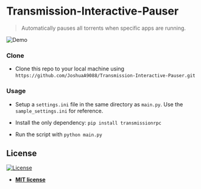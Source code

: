 # Transmission-Interactive-Pauser

> Automatically pauses all torrents when specific apps are running.

<img src="assets/demo.webm" alt="Demo">

### Clone

- Clone this repo to your local machine using `https://github.com/JoshuaA9088/Transmission-Interactive-Pauser.git`

### Usage

- Setup a `settings.ini` file in the same directory as `main.py`. Use the `sample_settings.ini` for reference.

- Install the only dependency: `pip install transmissionrpc`

- Run the script with `python main.py`

## License

[![License](http://img.shields.io/:license-mit-blue.svg?style=flat-square)](http://badges.mit-license.org)

- **[MIT license](http://opensource.org/licenses/mit-license.php)**
